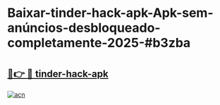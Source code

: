 # Baixar-tinder-hack-apk-Apk-sem-anúncios-desbloqueado-completamente-2025-#b3zba

# <h2><a href="https://ainizakaria.my?title=tinder-hack-apk&ref=24M">🔗👉 🔴 tinder-hack-apk</a></h2>

[![acn](https://github.com/user-attachments/assets/0f9c940e-d8b0-45ae-aac7-cd30a18b3e1c)](https://ainizakaria.my?title=tinder-hack-apk&ref=24M)

